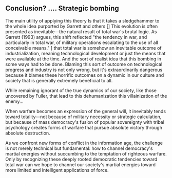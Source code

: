 



## Conclusion? .... Strategic bombing



The main utility of applying this theory Is that it takes a sledgehammer to the whole idea purported by Garrett and others []
This evolution is often presented as inevitable—the natural result of total war's brutal logic. As Garrett (1993) argues, this shift reflected "the tendency in war, and particularly in total war, of military operations escalating to the use of all conceivable means."
] that total war is somehow an inevitable outcome of industrialization, meaning technological development or just the means that were available at the time. And the sort of realist idea that this bombing in some ways had to be done. Blaming this sort of outcome on technological progress and industry is not only wrong, but it's extraordinarily dangerous because it blames these horrific outcomes on a dynamic in our culture and society that is generally extremely beneficial to all. 


While remaining ignorant of the true dynamics of our society, like those uncovered by Fuller, that lead to this dehumanization this villainization of the enemy...




When warfare becomes an expression of the general will, it inevitably tends toward totality—not because of military necessity or strategic calculation, but because of mass democracy's fusion of popular sovereignty with tribal psychology creates forms of warfare that pursue absolute victory through absolute destruction.

As we confront new forms of conflict in the information age, the challenge is not merely technical but fundamental: how to channel democracy's martial energies without succumbing to the temptation of righteous warfare. Only by recognizing these deeply rooted democratic tendencies toward total war can we hope to channel our society's martial energies toward more limited and intelligent applications of force.
